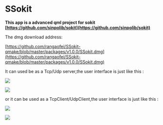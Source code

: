 # SSokit

**This app is a advanced qml project for sokit
[https://github.com/sinpolib/sokit](https://github.com/sinpolib/sokit)**

The dmg download address:

[https://github.com/rangaofei/SSokit-qmake/blob/master/packages/v1.0.0/SSokit.dmg](https://github.com/rangaofei/SSokit-qmake/blob/master/packages/v1.0.0/SSokit.dmg)

It can used be as a Tcp/Udp server,the user interface is just like this :

![](https://github.com/rangaofei/SSokit-qmake/blob/master/img/1.png)

![](https://github.com/rangaofei/SSokit-qmake/blob/master/img/3.png)

or it can be used as a TcpClient/UdpClient,the user interface is just like this :

![](https://github.com/rangaofei/SSokit-qmake/blob/master/img/2.png)

![](https://github.com/rangaofei/SSokit-qmake/blob/master/img/4.png)